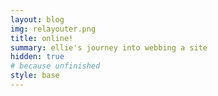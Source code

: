 ```yaml
---
layout: blog
img: relayouter.png
title: online!
summary: ellie's journey into webbing a site
hidden: true
# because unfinished
style: base
---
```


